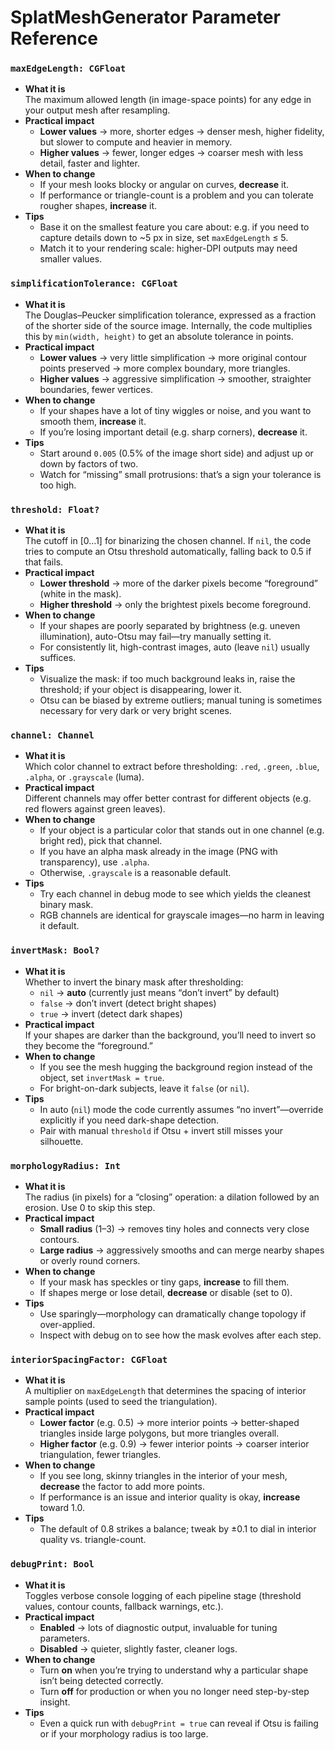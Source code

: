 # SplatMeshGenerator Parameter Reference

### `maxEdgeLength: CGFloat`
- **What it is**  
  The maximum allowed length (in image-space points) for any edge in your output mesh after resampling.
- **Practical impact**  
  - **Lower values** → more, shorter edges → denser mesh, higher fidelity, but slower to compute and heavier in memory.  
  - **Higher values** → fewer, longer edges → coarser mesh with less detail, faster and lighter.
- **When to change**  
  - If your mesh looks blocky or angular on curves, **decrease** it.  
  - If performance or triangle-count is a problem and you can tolerate rougher shapes, **increase** it.
- **Tips**  
  - Base it on the smallest feature you care about: e.g. if you need to capture details down to ~5 px in size, set `maxEdgeLength` ≤ 5.  
  - Match it to your rendering scale: higher-DPI outputs may need smaller values.

### `simplificationTolerance: CGFloat`
- **What it is**  
  The Douglas–Peucker simplification tolerance, expressed as a fraction of the shorter side of the source image. Internally, the code multiplies this by `min(width, height)` to get an absolute tolerance in points.
- **Practical impact**  
  - **Lower values** → very little simplification → more original contour points preserved → more complex boundary, more triangles.  
  - **Higher values** → aggressive simplification → smoother, straighter boundaries, fewer vertices.
- **When to change**  
  - If your shapes have a lot of tiny wiggles or noise, and you want to smooth them, **increase** it.  
  - If you’re losing important detail (e.g. sharp corners), **decrease** it.
- **Tips**  
  - Start around `0.005` (0.5% of the image short side) and adjust up or down by factors of two.  
  - Watch for “missing” small protrusions: that’s a sign your tolerance is too high.

### `threshold: Float?`
- **What it is**  
  The cutoff in [0…1] for binarizing the chosen channel. If `nil`, the code tries to compute an Otsu threshold automatically, falling back to 0.5 if that fails.
- **Practical impact**  
  - **Lower threshold** → more of the darker pixels become “foreground” (white in the mask).  
  - **Higher threshold** → only the brightest pixels become foreground.
- **When to change**  
  - If your shapes are poorly separated by brightness (e.g. uneven illumination), auto-Otsu may fail—try manually setting it.  
  - For consistently lit, high-contrast images, auto (leave `nil`) usually suffices.
- **Tips**  
  - Visualize the mask: if too much background leaks in, raise the threshold; if your object is disappearing, lower it.  
  - Otsu can be biased by extreme outliers; manual tuning is sometimes necessary for very dark or very bright scenes.

### `channel: Channel`
- **What it is**  
  Which color channel to extract before thresholding: `.red`, `.green`, `.blue`, `.alpha`, or `.grayscale` (luma).
- **Practical impact**  
  Different channels may offer better contrast for different objects (e.g. red flowers against green leaves).
- **When to change**  
  - If your object is a particular color that stands out in one channel (e.g. bright red), pick that channel.  
  - If you have an alpha mask already in the image (PNG with transparency), use `.alpha`.  
  - Otherwise, `.grayscale` is a reasonable default.
- **Tips**  
  - Try each channel in debug mode to see which yields the cleanest binary mask.  
  - RGB channels are identical for grayscale images—no harm in leaving it default.

### `invertMask: Bool?`
- **What it is**  
  Whether to invert the binary mask after thresholding:  
  - `nil` → **auto** (currently just means “don’t invert” by default)  
  - `false` → don’t invert (detect bright shapes)  
  - `true` → invert (detect dark shapes)
- **Practical impact**  
  If your shapes are darker than the background, you’ll need to invert so they become the “foreground.”
- **When to change**  
  - If you see the mesh hugging the background region instead of the object, set `invertMask = true`.  
  - For bright-on-dark subjects, leave it `false` (or `nil`).
- **Tips**  
  - In auto (`nil`) mode the code currently assumes “no invert”—override explicitly if you need dark-shape detection.  
  - Pair with manual `threshold` if Otsu + invert still misses your silhouette.

### `morphologyRadius: Int`
- **What it is**  
  The radius (in pixels) for a “closing” operation: a dilation followed by an erosion. Use 0 to skip this step.
- **Practical impact**  
  - **Small radius** (1–3) → removes tiny holes and connects very close contours.  
  - **Large radius** → aggressively smooths and can merge nearby shapes or overly round corners.
- **When to change**  
  - If your mask has speckles or tiny gaps, **increase** to fill them.  
  - If shapes merge or lose detail, **decrease** or disable (set to 0).
- **Tips**  
  - Use sparingly—morphology can dramatically change topology if over-applied.  
  - Inspect with debug on to see how the mask evolves after each step.

### `interiorSpacingFactor: CGFloat`
- **What it is**  
  A multiplier on `maxEdgeLength` that determines the spacing of interior sample points (used to seed the triangulation).
- **Practical impact**  
  - **Lower factor** (e.g. 0.5) → more interior points → better‐shaped triangles inside large polygons, but more triangles overall.  
  - **Higher factor** (e.g. 0.9) → fewer interior points → coarser interior triangulation, fewer triangles.
- **When to change**  
  - If you see long, skinny triangles in the interior of your mesh, **decrease** the factor to add more points.  
  - If performance is an issue and interior quality is okay, **increase** toward 1.0.
- **Tips**  
  - The default of 0.8 strikes a balance; tweak by ±0.1 to dial in interior quality vs. triangle-count.

### `debugPrint: Bool`
- **What it is**  
  Toggles verbose console logging of each pipeline stage (threshold values, contour counts, fallback warnings, etc.).
- **Practical impact**  
  - **Enabled** → lots of diagnostic output, invaluable for tuning parameters.  
  - **Disabled** → quieter, slightly faster, cleaner logs.
- **When to change**  
  - Turn **on** when you’re trying to understand why a particular shape isn’t being detected correctly.  
  - Turn **off** for production or when you no longer need step-by-step insight.
- **Tips**  
  - Even a quick run with `debugPrint = true` can reveal if Otsu is failing or if your morphology radius is too large.
